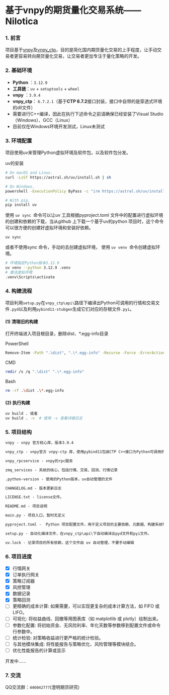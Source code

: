 # 基于vnpy的期货量化交易系统——Nilotica

### **1. 前言**

项目基于[vnpy](https://github.com/vnpy/vnpy)及[vnpy_ctp](https://github.com/vnpy/vnpy_ctp)，目的是简化国内期货量化交易的上手程度，让手动交易者更容易转向期货量化交易，让交易者更加专注于量化策略的开发。

### **2. 基础环境**

- **Python** ：`3.12.9`
- **工具链**：`uv` + `setuptools` + `wheel`
- **vnpy** ：`3.9.4`
- **vnpy_ctp**： `6.7.2.1`（基于**CTP 6.7.2**接口封装，接口中自带的是穿透式环境的dll文件）
- 需要进行C++编译，因此在执行下述命令之前请确保已经安装了Visual Studio（Windows）、GCC（Linux）
- 目前仅在Windows环境开发测试，Linux未测试

### **3. 环境配置**

项目使用uv来管理Python虚拟环境及软件包，以及软件包分发。

uv的安装

```bash
# On macOS and Linux.
curl -LsSf https://astral.sh/uv/install.sh | sh

# On Windows.
powershell -ExecutionPolicy ByPass -c "irm https://astral.sh/uv/install.ps1 | iex"

# With pip.
pip install uv
```

使用 `uv sync `命令可以让uv 工具根据pyproject.toml 文件中的配置进行虚拟环境的创建和依赖的下载，当从github 上下载一个基于uv的python 项目时，这个命令可以很方便的创建好虚拟环境和安装好依赖。

```
uv sync
```

或者不使用sync 命令，手动的去创建虚拟环境， 使用 `uv venv `命令创建虚拟环境。

```bash
# 环境指定Python版本3.12.9
uv venv --python 3.12.9 .venv
# 激活虚拟环境
.venv\Scripts\activate
```

### **4. 构建流程**

项目利用`setup.py`在`vnpy_ctp\api\`路径下编译出Python可调用的行情和交易文件`.pyd`以及利用`pybind11-stubgen`生成它们对应的存根文件`.pyi`。

#### **(1) 清理旧的构建**

打开终端进入项目根目录，删除dist、*.egg-info目录

PowerShell 

```bash
Remove-Item -Path ".\dist", ".\*.egg-info" -Recurse -Force -ErrorAction SilentlyContinue
```

CMD

```bash
rmdir /s /q ".\dist" ".\*.egg-info"
```

Bash

```bash
rm -rf .\dist .\*.egg-info
```

#### **(2) 执行构建**

```bash
uv build . 或者
uv build . -v  # 使用 -v 查看详细日志
```

### **5. 项目结构**

```reStructuredText
vnpy - vnpy 官方核心库，版本3.9.4

vnpy_ctp - vnpy官方 vnpy-ctp 库，使用pybind11包装CTP C++接口为Python可调用的接口。

vnpy_rpcservice - vnpy的rpc服务

zmq_services - 系统的核心，包括行情、交易、回测、行情记录

.python-version - 使用的Python版本，uv自动管理的文件

CHANGELOG.md - 版本更新日志

LICENSE.txt - license文件。

README.md - 项目说明

main.py - 项目入口，暂时无定义

pyproject.toml -  Python 项目配置文件，用于定义项目的主要依赖、元数据、构建系统等信息。

setup.py - 自动化编译文件，在vnpy_ctp\api\下自动编译出pyd文件和pyi文件。

uv.lock - 记录项目的所有依赖，这个文件由 uv 自动管理，不要手动编辑
```



### **6. 项目进度**

- [x] 行情网关
- [x] 订单执行网关
- [x] 策略订阅器
- [x] 风控管理
- [x] 数据记录
- [x] 策略回测
- [ ] 更精确的成本计算: 如果需要，可以实现更复杂的成本计算方法，如 FIFO 或 LIFO。
- [ ] 可视化: 将权益曲线、回撤等用图表库（如 matplotlib 或 plotly）绘制出来。
- [ ] 参数化配置: 将初始资金、无风险利率、年化天数等参数移到配置文件或命令行参数中。
- [ ] 统计检验: 对策略收益进行更严格的统计检验。
- [ ] 与其他模块集成: 将性能报告与策略优化、风险管理等模块结合。
- [ ] 优化性能报告的计算或显示

开发中......

### **7. 交流**

QQ交流群：`446042777`(澄明期货研究)